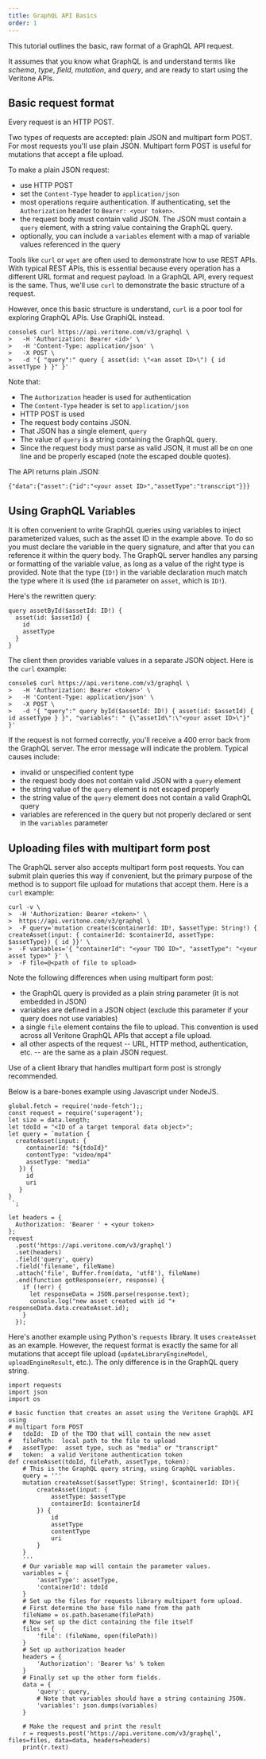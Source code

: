 ```yaml
---
title: GraphQL API Basics
order: 1
---
```


This tutorial outlines the basic, raw format of a GraphQL API request.

It assumes that you know what GraphQL is
and understand terms like _schema_, _type_, _field_, _mutation_, and _query_,
and are ready to start using the Veritone APIs.

## Basic request format

Every request is an HTTP POST.

Two types of requests are accepted:  plain JSON and multipart form POST. For most requests you'll use plain JSON. Multipart form POST is useful for mutations that accept a file upload.

To make a plain JSON request:
- use HTTP POST
- set the `Content-Type` header to `application/json`
- most operations require authentication. If authenticating, set the `Authorization` header to `Bearer: <your token>`.
- the request body must contain valid JSON. The JSON must contain a `query` element, with a string value containing the GraphQL query.
- optionally, you can include a `variables` element with a map of variable values referenced in the query

Tools like `curl` or `wget` are often used to demonstrate how to use REST APIs. With typical REST APIs, this is essential because every operation has a different URL format and request payload.
In a GraphQL API, every request is the same. Thus, we'll
use `curl` to demonstrate the basic structure of a request.

However, once this basic structure is understand, `curl` is
a poor tool for exploring GraphQL APIs. Use GraphiQL instead.

```
console$ curl https://api.veritone.com/v3/graphql \
>   -H 'Authorization: Bearer <id>' \
>   -H 'Content-Type: application/json' \
>   -X POST \
>   -d '{ "query":" query { asset(id: \"<an asset ID>\") { id assetType } }" }'
```

Note that:
- The `Authorization` header is used for authentication
- The `Content-Type` header is set to `application/json`
- HTTP POST is used
- The request body contains JSON.
- That JSON has a single element, `query`
- The value of `query` is a string containing the GraphQL query.
- Since the request body must parse as valid JSON, it must all
be on one line and be properly escaped (note the escaped double quotes).

The API returns plain JSON:
```
{"data":{"asset":{"id":"<your asset ID>","assetType":"transcript"}}}
```

## Using GraphQL Variables

It is often convenient to write GraphQL queries using
variables to inject parameterized values, such as the asset ID
in the example above. To do so you must declare the variable
in the query signature, and after that you can reference it
within the query body. The GraphQL server handles any
parsing or formatting of the variable value, as long as a
value of the right type is provided. Note that the type (`ID!`)
in the variable declaration much match the type where it is
used (the `id` parameter on `asset`, which is `ID!`).

Here's the rewritten query:
```
query assetById($assetId: ID!) {
  asset(id: $assetId) {
    id
    assetType
  }
}
```
The client then provides variable values in a separate JSON
object. Here is the `curl` example:
```
console$ curl https://api.veritone.com/v3/graphql \
>   -H 'Authorization: Bearer <token>' \
>   -H 'Content-Type: application/json' \
>   -X POST \
>   -d '{ "query":" query byId($assetId: ID!) { asset(id: $assetId) { id assetType } }", "variables": " {\"assetId\":\"<your asset ID>\"}" }'
```

If the request is not formed correctly, you'll receive a 400 error
back from the GraphQL server. The error message will indicate the problem. Typical causes include:
- invalid or unspecified content type
- the request body does not contain valid JSON with a `query` element
- the string value of the `query` element is not escaped properly
- the string value of the `query` element does not contain a valid
GraphQL query
- variables are referenced in the query but not properly declared or sent in the `variables` parameter

## Uploading files with multipart form post

The GraphQL server also accepts multipart form post requests. You can submit plain queries
this way if convenient, but the primary purpose of the method is to support file upload for mutations
that accept them. Here is a `curl` example:

```
curl -v \
>  -H 'Authorization: Bearer <token>' \
>  https://api.veritone.com/v3/graphql \
>  -F query='mutation create($containerId: ID!, $assetType: String!) { createAsset(input: { containerId: $containerId, assetType: $assetType}) { id }}' \
>  -F variables='{ "containerId": "<your TDO ID>", "assetType": "<your asset type>" }' \
>  -F file=@<path of file to upload>
```

Note the following differences when using multipart form post:
- the GraphQL query is provided as a plain string parameter (it is not embedded in JSON)
- variables are defined in a JSON object (exclude this parameter if your query does not use variables)
- a single `file` element contains the file to upload. This convention is used across all Veritone GraphQL APIs that accept a file upload.
- all other aspects of the request -- URL, HTTP method, authentication, etc. -- are the same as a plain JSON request.

Use of a client library that handles multipart form post is strongly recommended.

Below is a bare-bones example using Javascript under NodeJS.

```
global.fetch = require('node-fetch');;
const request = require('superagent');
let size = data.length;
let tdoId = "<ID of a target temporal data object>";
let query = `mutation {
  createAsset(input: {
     containerId: "${tdoId}"
     contentType: "video/mp4"
     assetType: "media"
   }) {
     id
     uri
   }
}
 `;

let headers = {
  Authorization: 'Bearer ' + <your token>
};
request
  .post('https://api.veritone.com/v3/graphql')
  .set(headers)
  .field('query', query)
  .field('filename', fileName)
  .attach('file', Buffer.from(data, 'utf8'), fileName)
  .end(function gotResponse(err, response) {
    if (!err) {
      let responseData = JSON.parse(response.text);
      console.log("new asset created with id "+ responseData.data.createAsset.id);
    }
  });
```

Here's another example using Python's `requests` library. It uses `createAsset`
as an example. However, the request format is exactly the same for all mutations
that accept file upload (`updateLibraryEngineModel`, `uploadEngineResult`, etc.).
The only difference is in the GraphQL query string.

```
import requests
import json
import os

# basic function that creates an asset using the Veritone GraphQL API using
# multipart form POST
#   tdoId:  ID of the TDO that will contain the new asset
#   filePath:  local path to the file to upload
#   assetType:  asset type, such as "media" or "transcript"
#   token:  a valid Veritone authentication token
def createAsset(tdoId, filePath, assetType, token):
    # This is the GraphQL query string, using GraphQL variables.
    query = '''
    mutation createAsset($assetType: String!, $containerId: ID!){
        createAsset(input: {
            assetType: $assetType
            containerId: $containerId
        }) {
            id
            assetType
            contentType
            uri
        }
    }
    '''
    # Our variable map will contain the parameter values.
    variables = {
        'assetType': assetType,
        'containerId': tdoId
    }
    # Set up the files for requests library multipart form upload.
    # First determine the base file name from the path
    fileName = os.path.basename(filePath)
    # Now set up the dict containing the file itself
    files = {
        'file': (fileName, open(filePath))
    }
    # Set up authorization header
    headers = {
        'Authorization': 'Bearer %s' % token
    }
    # Finally set up the other form fields.
    data = {
        'query': query,
        # Note that variables should have a string containing JSON.
        'variables': json.dumps(variables)
    }

    # Make the request and print the result
    r = requests.post('https://api.veritone.com/v3/graphql', files=files, data=data, headers=headers)
    print(r.text)
```
